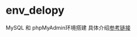 # env_delopy
MySQL 和 phpMyAdmin环境搭建
具体介绍[参考链接](https://cuipf0823.github.io/posts/2017/06/18/mysql/)
